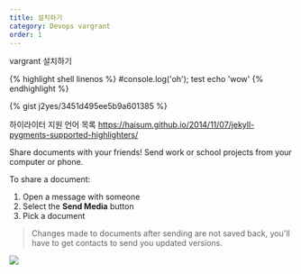 ```yaml
---
title: 설치하기
category: Devops vargrant
order: 1
---
```



vargrant 설치하기

{% highlight shell linenos %} #console.log('oh'); test echo 'wow' {% endhighlight %}

{% gist j2yes/3451d495ee5b9a601385 %}

하이라이터 지원 언어 목록 https://haisum.github.io/2014/11/07/jekyll-pygments-supported-highlighters/

Share documents with your friends! Send work or school projects from your computer or phone.

To share a document:

1. Open a message with someone
2. Select the **Send Media** button
3. Pick a document

> Changes made to documents after sending are not saved back, you'll have to get contacts to send you updated versions.

![](//placehold.it/800x600)